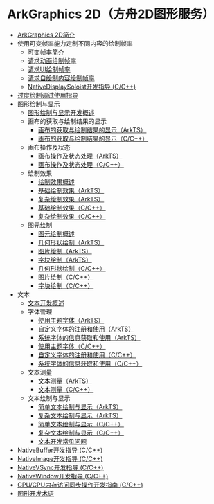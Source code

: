 # ArkGraphics 2D（方舟2D图形服务）

<!--Kit: ArkGraphics 2D-->
<!--Subsystem: Graphics-->
<!--Owner: @oh_wangxk; @goumiao; @hangmengxin-->
<!--Designer: @liumingxiang; @wangyanglan-->
<!--Tester: @yhl0101; @nobuggers-->
<!--Adviser: @ge-yafang-->

- [ArkGraphics 2D简介](arkgraphics2D-introduction.md)
- 使用可变帧率能力定制不同内容的绘制帧率<!--displaysync-->
  - [可变帧率简介](displaysync-overview.md)
  - [请求动画绘制帧率](displaysync-animation.md)
  - [请求UI绘制帧率](displaysync-ui.md)
  - [请求自绘制内容绘制帧率](displaysync-xcomponent.md)
  - [NativeDisplaySoloist开发指导 (C/C++)](displaysoloist-native-guidelines.md)
- [过度绘制调试使用指导](overdraw-dfx-guidelines.md)
- 图形绘制与显示<!--graphic-drawing-->
  - [图形绘制与显示开发概述](graphic-drawing-overview.md)
  - 画布的获取与绘制结果的显示<!--canvas-get-result-draw-->
    - [画布的获取与绘制结果的显示（ArkTS）](canvas-get-result-draw-arkts.md)
    - [画布的获取与绘制结果的显示（C/C++）](canvas-get-result-draw-c.md)
  - 画布操作及状态<!--canvas-operation-state-->
    - [画布操作及状态处理（ArkTS）](canvas-operation-state-arkts.md)
    - [画布操作及状态处理（C/C++）](canvas-operation-state-c.md)
  - 绘制效果<!--drawing-effect-->
    - [绘制效果概述](drawing-effect-overview.md)
    - [基础绘制效果（ArkTS）](basic-drawing-effect-arkts.md)
    - [复杂绘制效果（ArkTS）](complex-drawing-effect-arkts.md)
    - [基础绘制效果（C/C++）](basic-drawing-effect-c.md)
    - [复杂绘制效果（C/C++）](complex-drawing-effect-c.md)
  - 图元绘制<!--primitive-drawing-->
    - [图元绘制概述](primitive-drawing-overview.md)
    - [几何形状绘制（ArkTS）](geometric-shape-drawing-arkts.md)
    - [图片绘制（ArkTS）](pixelmap-drawing-arkts.md)
    - [字块绘制（ArkTS）](textblock-drawing-arkts.md)
    - [几何形状绘制（C/C++）](geometric-shape-drawing-c.md)
    - [图片绘制（C/C++）](pixelmap-drawing-c.md)
    - [字块绘制（C/C++）](textblock-drawing-c.md)
- 文本<!--text-->
  - [文本开发概述](text-overview.md)
  - 字体管理<!--font-manager-->
    - [使用主题字体（ArkTS）](theme-font-arkts.md)
    - [自定义字体的注册和使用（ArkTS）](custom-font-arkts.md)
    - [系统字体的信息获取和使用（ArkTS）](system-font-arkts.md)
    - [使用主题字体（C/C++）](theme-font-c.md)
    - [自定义字体的注册和使用（C/C++）](custom-font-c.md)
    - [系统字体的信息获取和使用（C/C++）](system-font-c.md)
  - 文本测量<!--text-measure-->
    - [文本测量（ArkTS）](text-measure-arkts.md)
    - [文本测量（C/C++）](text-measure-c.md)
  - 文本绘制与显示<!--draw-text-display-->
    - [简单文本绘制与显示（ArkTS）](simple-text-arkts.md)
    - [复杂文本绘制与显示（ArkTS）](complex-text-arkts.md)
    - [简单文本绘制与显示（C/C++）](simple-text-c.md)
    - [复杂文本绘制与显示（C/C++）](complex-text-c.md)
    - [文本开发常见问题](text-faqs.md)
- [NativeBuffer开发指导 (C/C++)](native-buffer-guidelines.md)
- [NativeImage开发指导 (C/C++)](native-image-guidelines.md)
- [NativeVSync开发指导 (C/C++)](native-vsync-guidelines.md)
- [NativeWindow开发指导 (C/C++)](native-window-guidelines.md)
- [GPU/CPU内存访问同步操作开发指南 (C/C++)](native-fence-guidelines.md)
- [图形开发术语](graphic-term.md)
